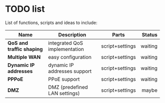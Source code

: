 TODO list
=========

List of functions, scripts and ideas to include:

| Name | Description | Parts | Status |
|---|---|:---:|--:|
**QoS and traffic shaping**|integrated QoS implementation|script+settings|waiting
**Multiple WAN**|easy configuration|script+settings|waiting
**Dynamic IP addresses**|dynamic IP addresses support|script+settings|waiting
**PPPoE**|PPoE support|script+settings|waiting
**DMZ**|DMZ (predefined LAN settings)|script+settings|maybe

